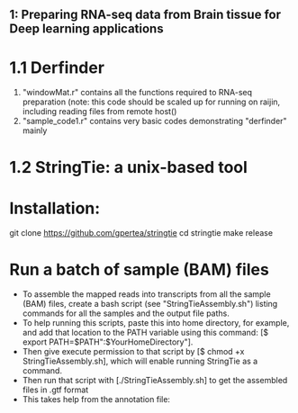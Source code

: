 ## 1: Preparing RNA-seq data from Brain tissue for Deep learning applications
# 1.1 Derfinder
1) "windowMat.r" contains all the functions required to RNA-seq preparation (note: this code should be scaled up for running on raijin, including reading files from remote host()
2) "sample_code1.r" contains very basic codes demonstrating "derfinder" mainly

# 1.2 StringTie: a unix-based tool 

# Installation:
git clone https://github.com/gpertea/stringtie
cd stringtie
make release 

# Run a batch of sample (BAM) files 
- To assemble the mapped reads into transcripts from all the sample (BAM) files, create a bash script (see "StringTieAssembly.sh") listing commands for all the samples and the output file paths. 
- To help running this scripts, paste this into home directory, for example, and add that location to the PATH variable using this command: [$ export PATH=$PATH":$YourHomeDirectory"]. 
- Then give execute permission to that script by [$ chmod +x StringTieAssembly.sh], which will enable running StringTie as a command.
- Then run that script with [./StringTieAssembly.sh] to get the assembled files in .gtf format
- This takes help from the annotation file:  

